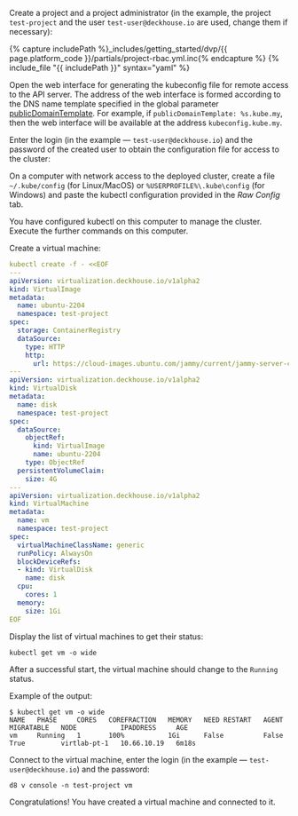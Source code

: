 <script type="text/javascript" src='{% javascript_asset_tag getting-started %}[_assets/js/getting-started.js]{% endjavascript_asset_tag %}'></script>
<script type="text/javascript" src='{% javascript_asset_tag getting-started-access %}[_assets/js/getting-started-access.js]{% endjavascript_asset_tag %}'></script>
<script type="text/javascript" src='{% javascript_asset_tag bcrypt %}[_assets/js/bcrypt.js]{% endjavascript_asset_tag %}'></script>

Create a project and a project administrator (in the example, the project `test-project` and the user `test-user@deckhouse.io` are used, change them if necessary):

{% capture includePath %}_includes/getting_started/dvp/{{ page.platform_code }}/partials/project-rbac.yml.inc{% endcapture %}
{% include_file "{{ includePath }}" syntax="yaml" %}

Open the web interface for generating the kubeconfig file for remote access to the API server. The address of the web interface is formed according to the DNS name template specified in the global parameter [publicDomainTemplate](/products/kubernetes-platform/documentation/v1/reference/api/global.html#parameters-modules-publicdomaintemplate). For example, if `publicDomainTemplate: %s.kube.my`, then the web interface will be available at the address `kubeconfig.kube.my`.
 
Enter the login (in the example — `test-user@deckhouse.io`) and the password of the created user to obtain the configuration file for access to the cluster:

On a computer with network access to the deployed cluster, create a file `~/.kube/config` (for Linux/MacOS) or `%USERPROFILE%\.kube\config` (for Windows) and paste the kubectl configuration provided in the *Raw Config* tab.

You have configured kubectl on this computer to manage the cluster. Execute the further commands on this computer.

Create a virtual machine:

```yaml
kubectl create -f - <<EOF
---
apiVersion: virtualization.deckhouse.io/v1alpha2
kind: VirtualImage
metadata:
  name: ubuntu-2204
  namespace: test-project
spec:
  storage: ContainerRegistry
  dataSource:
    type: HTTP
    http:
      url: https://cloud-images.ubuntu.com/jammy/current/jammy-server-cloudimg-amd64.img
---
apiVersion: virtualization.deckhouse.io/v1alpha2
kind: VirtualDisk
metadata:
  name: disk
  namespace: test-project
spec:
  dataSource:
    objectRef:
      kind: VirtualImage
      name: ubuntu-2204
    type: ObjectRef
  persistentVolumeClaim:
    size: 4G
---
apiVersion: virtualization.deckhouse.io/v1alpha2
kind: VirtualMachine
metadata:
  name: vm
  namespace: test-project
spec:
  virtualMachineClassName: generic
  runPolicy: AlwaysOn
  blockDeviceRefs:
  - kind: VirtualDisk
    name: disk
  cpu:
    cores: 1
  memory:
    size: 1Gi
EOF
```

Display the list of virtual machines to get their status:

```shell
kubectl get vm -o wide
```

After a successful start, the virtual machine should change to the `Running` status.

Example of the output:

```console
$ kubectl get vm -o wide
NAME   PHASE     CORES   COREFRACTION   MEMORY   NEED RESTART   AGENT   MIGRATABLE   NODE           IPADDRESS     AGE
vm     Running   1       100%           1Gi      False          False   True         virtlab-pt-1   10.66.10.19   6m18s
```

Connect to the virtual machine, enter the login (in the example — `test-user@deckhouse.io`) and the password:

```shell
d8 v console -n test-project vm
```

Congratulations! You have created a virtual machine and connected to it.

<script type="text/javascript">
$(document).ready(function () {
    generate_password(true);
    update_parameter('dhctl-user-password-hash', 'password', '<GENERATED_PASSWORD_HASH>', null, null);
    update_parameter('dhctl-user-password-hash', null, '<GENERATED_PASSWORD_HASH>', null, '[project-rbac-yml]');
    update_parameter('dhctl-user-password', null, '<GENERATED_PASSWORD>', null, '[project-rbac-yml]');
    update_parameter('dhctl-user-password', null, '<GENERATED_PASSWORD>', null, 'code span.c1');
    update_domain_parameters();
    config_highlight();
});

</script>
